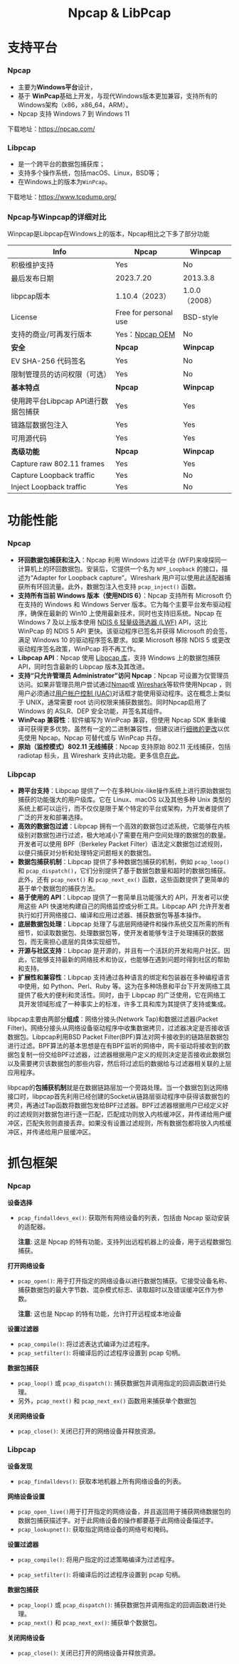 <h1><center>Npcap & LibPcap</center></h1>

# 支持平台

### Npcap

- 主要为**Windows平台**设计，
- 基于 **WinPcap**基础上开发，与现代Windows版本更加兼容，支持所有的Windows架构（x86，x86_64，ARM）。
- Npcap 支持 Windows 7 到 Windows 11

下载地址：https://npcap.com/



### Libpcap

- 是一个跨平台的数据包捕获库；
- 支持多个操作系统，包括macOS、Linux，BSD等；
- 在Windows上的版本为`WinPcap`。

下载地址：https://www.tcpdump.org/



### Npcap与Winpcap的详细对比

Winpcap是Libpcap在Windows上的版本，Npcap相比之下多了部分功能

| Info                                | Npcap                                    | Winpcap       |
| ----------------------------------- | ---------------------------------------- | ------------- |
| 积极维护支持                        | Yes                                      | No            |
| 最后发布日期                        | 2023.7.20                                | 2013.3.8      |
| libpcap版本                         | 1.10.4（2023）                           | 1.0.0（2008） |
| License                             | Free for personal use                    | BSD-style     |
| 支持的商业/可再发行版本             | Yes：[Npcap OEM](https://npcap.com/oem/) | No            |
| **安全**                            | **Npcap**                                | **Winpcap**   |
| EV SHA-256 代码签名                 | Yes                                      | No            |
| 限制管理员的访问权限（可选）        | Yes                                      | No            |
| **基本特点**                        | **Npcap**                                | **Winpcap**   |
| 使用跨平台Libpcap API进行数据包捕获 | Yes                                      | Yes           |
| 链路层数据包注入                    | Yes                                      | Yes           |
| 可用源代码                          | Yes                                      | Yes           |
| **高级功能**                        | **Npcap**                                | **Winpcap**   |
| Capture raw 802.11 frames           | Yes                                      | Yes           |
| Capture Loopback traffic            | Yes                                      | No            |
| Inject Loopback traffic             | Yes                                      | No            |



# 功能性能

### Npcap

- **环回数据包捕获和注入**：Npcap 利用 Windows 过滤平台 (WFP)来嗅探同一计算机上的环回数据包。安装后，它提供一个名为 `NPF_Loopback` 的接口，描述为“Adapter for Loopback capture”。Wireshark 用户可以使用此适配器捕获所有环回流量。此外，数据包注入也支持 `pcap_inject()` 函数。
- **支持所有当前 Windows 版本（使用NDIS 6）**：Npcap 支持所有 Microsoft 仍在支持的 Windows 和 Windows Server 版本。它为每个主要平台发布驱动程序，确保在最新的 Win10 上使用最新技术，同时也支持旧系统。Npcap 在 Windows 7 及以上版本使用 [NDIS 6 轻量级筛选器 (LWF)](https://msdn.microsoft.com/en-us/library/windows/hardware/ff565492(v=vs.85).aspx) API，这比 WinPcap 的 NDIS 5 API 更快。该驱动程序已签名并获得 Microsoft 的会签，满足 Windows 10 的驱动程序签名要求。如果 Microsoft 移除 NDIS 5 或更改驱动程序签名政策，WinPcap 将不再工作。 
- **Libpcap API**：Npcap 使用 [Libpcap 库](https://www.tcpdump.org/)，支持 Windows 上的数据包捕获 API，同时包含最新的 Libpcap 版本及其改进。
- **支持“只允许管理员 Administrator”访问 Npcap**：Npcap 可设置为仅管理员访问。如果非管理员用户尝试通过[Nmap](https://nmap.org/)或 [Wireshark](https://www.wireshark.org/)等软件使用Npcap ，则用户必须通过[用户帐户控制 (UAC)](http://windows.microsoft.com/en-us/windows/what-is-user-account-control#1TC=windows-7)对话框才能使用驱动程序。这在概念上类似于 UNIX，通常需要 root 访问权限来捕获数据包。同时Npcap启用了 Windows 的 ASLR、DEP 安全功能，并签名其组件。
- **WinPcap 兼容性**：软件编写为 WinPcap 兼容，但使用 Npcap SDK 重新编译可获得更多优势。虽然有一定的二进制兼容性，但建议进行[细微的更改](https://npcap.com/guide/npcap-devguide.html#npcap-devguide-updating)以优先使用 Npcap。Npcap 可替代或与 WinPcap 共存。
- **原始（监控模式）802.11 无线捕获**：Npcap 支持原始 802.11 无线捕获，包括 radiotap 标头，且 Wireshark 支持此功能。更多信息[在此](https://npcap.com/guide/npcap-devguide.html#npcap-feature-dot11)。



### Libpcap

- **跨平台支持**：Libpcap 提供了一个在多种Unix-like操作系统上进行原始数据包捕获的功能强大的用户级库。它在 Linux、macOS 以及其他多种 Unix 类型的系统上都可以运行，而不仅仅是限于某个特定的平台或架构，为开发者提供了广泛的开发和部署选择。
- **高效的数据包过滤**：Libpcap 拥有一个高效的数据包过滤系统，它能够在内核级别对数据包进行过滤，极大地减小了需要在用户空间处理的数据包的数量。开发者可以使用 BPF（Berkeley Packet Filter）语法定义数据包过滤规则，以便只捕获对分析和处理特定问题相关的数据包。
- **数据包捕获机制**：Libpcap 提供了多种数据包捕获的机制，例如 `pcap_loop()` 和 `pcap_dispatch()`，它们分别提供了基于数据包数量和超时的数据包捕获。此外，还有 `pcap_next()` 和 `pcap_next_ex()` 函数，这些函数提供了更简单的基于单个数据包的捕获方法。
- **易于使用的 API**：Libpcap 提供了一套简单且功能强大的 API，开发者可以使用这些 API 快速地构建自己的网络监控或分析工具。Libpcap API 允许开发者执行如打开网络接口、编译和应用过滤器、捕获数据包等基本操作。
- **底层数据包处理**：Libpcap 处理了与底层网络硬件和操作系统交互所需的所有细节，如读取数据包、处理数据包等，使开发者能够专注于处理捕获的数据包，而无需担心底层的具体实现细节。
- **开源与社区支持**：Libpcap 是开源的，并且有一个活跃的开发和用户社区。因此，它能够支持最新的网络技术和协议，也能够在遇到问题时得到社区的帮助和支持。
- **扩展性和兼容性**：Libpcap 支持通过各种语言的绑定和包装器在多种编程语言中使用，如 Python、Perl、Ruby 等。这为在多种场景和平台下开发网络工具提供了极大的便利和灵活性。同时，由于 Libpcap 的广泛使用，它在网络工具开发领域形成了一种事实上的标准，许多工具和库为其提供了支持或集成。



libpcap主要由两部分**组成**：网络分接头(Network Tap)和数据过滤器(Packet Filter)。网络分接头从网络设备驱动程序中收集数据拷贝，过滤器决定是否接收该数据包。Libpcap利用BSD Packet Filter(BPF)算法对网卡接收到的链路层数据包进行过滤。BPF算法的基本思想是在有BPF监听的网络中，网卡驱动将接收到的数据包复制一份交给BPF过滤器，过滤器根据用户定义的规则决定是否接收此数据包以及需要拷贝该数据包的那些内容，然后将过滤后的数据给与过滤器相关联的上层应用程序。

libpcap的**包捕获机制**就是在数据链路层加一个旁路处理。当一个数据包到达网络接口时，libpcap首先利用已经创建的Socket从链路层驱动程序中获得该数据包的拷贝，再通过Tap函数将数据包发给BPF过滤器。BPF过滤器根据用户已经定义好的过滤规则对数据包进行逐一匹配，匹配成功则放入内核缓冲区，并传递给用户缓冲区，匹配失败则直接丢弃。如果没有设置过滤规则，所有数据包都将放入内核缓冲区，并传递给用户层缓冲区。




# 抓包框架

### Npcap

**设备选择**

- `pcap_findalldevs_ex()`: 获取所有网络设备的列表，包括由 Npcap 驱动安装的适配器。

  **注意**: 这是 Npcap 的特有功能，支持列出远程机器上的设备，用于远程数据包捕获。

**打开网络设备**

- `pcap_open()`: 用于打开指定的网络设备以进行数据包捕获。它接受设备名称、捕获数据包的最大字节数、混杂模式标志、读取超时以及错误缓冲区作为参数。

  **注意**: 这也是 Npcap 的特有功能，允许打开远程或本地设备

**设置过滤器**

- `pcap_compile()`: 将过滤表达式编译为过滤程序。
- `pcap_setfilter()`: 将编译后的过滤程序设置到 pcap 句柄。

**数据包捕获**

- `pcap_loop()` 或 `pcap_dispatch()`: 捕获数据包并调用指定的回调函数进行处理。
- 另外，`pcap_next()` 和 `pcap_next_ex()` 函数用来捕获单个数据包

**关闭网络设备**

- `pcap_close()`: 关闭已打开的网络设备并释放资源。





### Libpcap

**设备发现**

- `pcap_findalldevs()`: 获取本地机器上所有网络设备的列表。

**网络设备设置**

- `pcap_open_live()`用于打开指定的网络设备，并且返回用于捕获网络数据包的数据包捕获描述字。对于此网络设备的操作都要基于此网络设备描述字。
- `pcap_lookupnet()`: 获取指定网络设备的网络号和掩码。

**设置过滤器**

- `pcap_compile()`: 将用户指定的过滤策略编译为过滤程序。

- `pcap_setfilter()`: 将编译后的过滤程序设置到 pcap 句柄。

**数据包捕获**

- `pcap_loop()` 或 `pcap_dispatch()`: 捕获数据包并调用指定的回调函数进行处理。
- `pcap_next()` 和 `pcap_next_ex()`: 捕获单个数据包。

**关闭网络设备**

- `pcap_close()`: 关闭已打开的网络设备并释放资源。